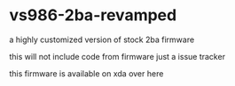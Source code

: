 # vs986-2ba-revamped
a highly customized version of stock 2ba firmware

this will not include code from firmware just a issue tracker 

this firmware is available on xda over here 
